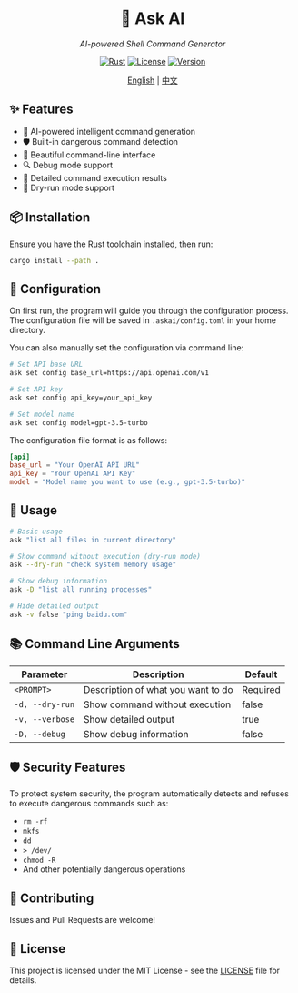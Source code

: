 <div align="center">

# 🤖 Ask AI

_AI-powered Shell Command Generator_

[![Rust](https://img.shields.io/badge/rust-1.75%2B-orange.svg)](https://www.rust-lang.org)
[![License](https://img.shields.io/badge/license-MIT-blue.svg)](LICENSE)
[![Version](https://img.shields.io/badge/version-0.1.0-green.svg)](https://github.com/blushyes/ask-ai)

[English](README.md) | [中文](README_zh.md)

</div>

## ✨ Features

- 🧠 AI-powered intelligent command generation
- 🛡️ Built-in dangerous command detection
- 🎨 Beautiful command-line interface
- 🔍 Debug mode support
- 📝 Detailed command execution results
- 🚀 Dry-run mode support

## 📦 Installation

Ensure you have the Rust toolchain installed, then run:

```bash
cargo install --path .
```

## 🔧 Configuration

On first run, the program will guide you through the configuration process. The configuration file will be saved in `.askai/config.toml` in your home directory.

You can also manually set the configuration via command line:

```bash
# Set API base URL
ask set config base_url=https://api.openai.com/v1

# Set API key
ask set config api_key=your_api_key

# Set model name
ask set config model=gpt-3.5-turbo
```

The configuration file format is as follows:

```toml
[api]
base_url = "Your OpenAI API URL"
api_key = "Your OpenAI API Key"
model = "Model name you want to use (e.g., gpt-3.5-turbo)"
```

## 🚀 Usage

```bash
# Basic usage
ask "list all files in current directory"

# Show command without execution (dry-run mode)
ask --dry-run "check system memory usage"

# Show debug information
ask -D "list all running processes"

# Hide detailed output
ask -v false "ping baidu.com"
```

## 📚 Command Line Arguments

| Parameter       | Description                          | Default |
| -------------- | ------------------------------------ | ------- |
| `<PROMPT>`     | Description of what you want to do   | Required|
| `-d, --dry-run`| Show command without execution       | false   |
| `-v, --verbose`| Show detailed output                 | true    |
| `-D, --debug`  | Show debug information               | false   |

## 🛡️ Security Features

To protect system security, the program automatically detects and refuses to execute dangerous commands such as:

- `rm -rf`
- `mkfs`
- `dd`
- `> /dev/`
- `chmod -R`
- And other potentially dangerous operations

## 🤝 Contributing

Issues and Pull Requests are welcome!

## 📄 License

This project is licensed under the MIT License - see the [LICENSE](LICENSE) file for details.